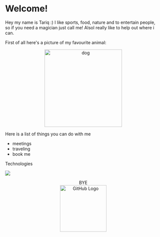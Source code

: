 # Welcome!

Hey my name is Tariq :)
I like sports, food, nature and to entertain people, so if you need a magician just call me! AlsoI really like to help out where i can.

First of all here's a picture of my favourite animal:
<br>

<div align="center">
<img src="https://i.natgeofe.com/n/4f5aaece-3300-41a4-b2a8-ed2708a0a27c/domestic-dog_thumb_3x4.jpg" alt="dog" width="250">
</div>

Here is a list of things you can do with me 
- meetings
- traveling
- book me

Technologies
<br>

![](https://img.shields.io/badge/Code-JavaScript-informational?style=flat&logo=javascript&logoColor=white&color=2bbc8a)
<br>
<div align="center">
  BYE
  <br>
<img src="https://github.com/raghavk16/raghavk16/blob/master/octo.gif" alt="GitHub Logo" width="150" height="150" />
</div>


